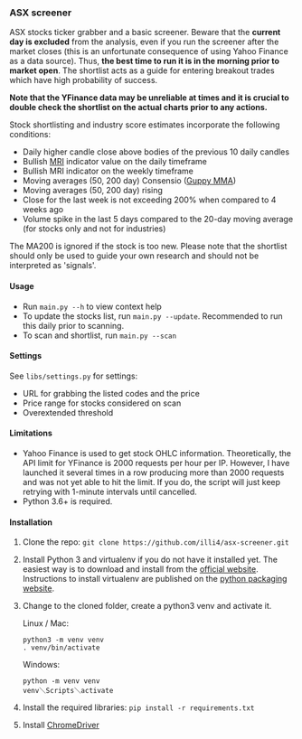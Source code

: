### ASX screener

ASX stocks ticker grabber and a basic screener. Beware that the **current day is excluded** from the analysis, even if you run the screener after the market closes (this is an unfortunate consequence of using Yahoo Finance as a data source). Thus, **the best time to run it is in the morning prior to market open**. The shortlist acts as a guide for entering breakout trades which have high probability of success.

**Note that the YFinance data may be unreliable at times and it is crucial to double check the shortlist on the actual charts prior to any actions.**

Stock shortlisting and industry score estimates incorporate the following conditions: 
- Daily higher candle close above bodies of the previous 10 daily candles
- Bullish [MRI](https://tonevays.com/indicator) indicator value on the daily timeframe
- Bullish MRI indicator on the weekly timeframe  
- Moving averages (50, 200 day) Consensio ([Guppy MMA](https://www.investopedia.com/terms/g/guppy-multiple-moving-average.asp))
- Moving averages (50, 200 day) rising 
- Close for the last week is not exceeding 200% when compared to 4 weeks ago
- Volume spike in the last 5 days compared to the 20-day moving average (for stocks only and not for industries)

The MA200 is ignored if the stock is too new. Please note that the shortlist should only be used to guide your own research and should not be interpreted as 'signals'. 

#### Usage  
- Run `main.py --h` to view context help 
- To update the stocks list, run `main.py --update`. Recommended to run this daily prior to scanning.
- To scan and shortlist, run `main.py --scan`

#### Settings 
See `libs/settings.py` for settings: 
- URL for grabbing the listed codes and the price
- Price range for stocks considered on scan
- Overextended threshold

#### Limitations
- Yahoo Finance is used to get stock OHLC information. Theoretically, the API limit for YFinance is 2000 requests per hour per IP. However, I have launched it several times in a row producing more than 2000 requests and was not yet able to hit the limit. If you do, the script will just keep retrying with 1-minute intervals until cancelled.
- Python 3.6+ is required.

#### Installation

1. Clone the repo: `git clone https://github.com/illi4/asx-screener.git`
2. Install Python 3 and virtualenv if you do not have it installed yet. The easiest way is to download and install from the [official website](https://www.python.org/downloads/). Instructions to install virtualenv are published on the [python packaging website](https://packaging.python.org/guides/installing-using-pip-and-virtual-environments/). 
3. Change to the cloned folder, create a python3 venv and activate it. 
    
    Linux / Mac: 
    ```
    python3 -m venv venv
    . venv/bin/activate
    ```
   
    Windows: 
    ```
    python -m venv venv
    venv＼Scripts＼activate
    ```
   
4. Install the required libraries: `pip install -r requirements.txt`
5. Install [ChromeDriver](https://sites.google.com/a/chromium.org/chromedriver/home)
